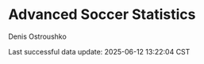 # Advanced Soccer Statistics
Denis Ostroushko

<!-- gfm -->

Last successful data update: 2025-06-12 13:22:04 CST
